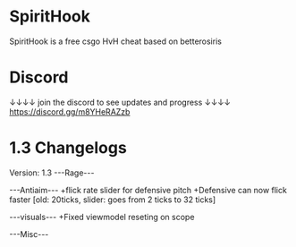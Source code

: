 # SpiritHook
SpiritHook is a free csgo HvH cheat based on betterosiris
# Discord
↓↓↓↓ join the discord to see updates and progress ↓↓↓↓
        https://discord.gg/m8YHeRAZzb

# 1.3 Changelogs

Version: 1.3
---Rage---

---Antiaim---
+flick rate slider for defensive pitch
+Defensive can now flick faster [old: 20ticks, slider: goes from 2 ticks to 32 ticks]

---visuals---
+Fixed viewmodel reseting on scope

---Misc---
